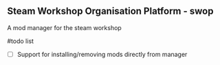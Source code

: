 ## Steam Workshop Organisation Platform - swop

A mod manager for the steam workshop

#todo list
 - [ ] Support for installing/removing mods directly from manager

